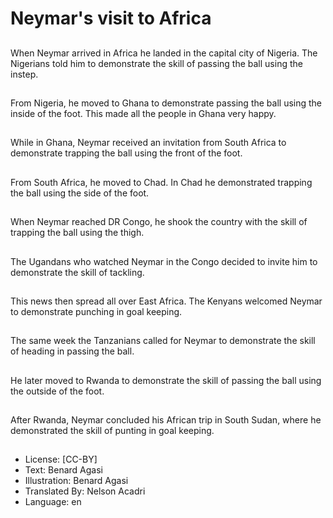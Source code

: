 # Neymar's visit to Africa

##
When Neymar arrived
in Africa he landed in
the capital city of
Nigeria. The Nigerians
told him to demonstrate
the skill of passing the
ball using the instep.

##
From Nigeria, he moved
to Ghana to
demonstrate passing
the ball using the inside
of the foot. This made
all the people in Ghana
very happy.

##
While in Ghana,
Neymar received an
invitation from South
Africa to demonstrate
trapping the ball using
the front of the foot.

##
From South Africa, he
moved to Chad. In Chad
he demonstrated
trapping the ball using
the side of the foot.

##
When Neymar reached
DR Congo, he shook the
country with the skill of
trapping the ball using
the thigh.

##
The Ugandans who
watched Neymar in the
Congo decided to invite
him to demonstrate the
skill of tackling.

##
This news then spread
all over East Africa. The
Kenyans welcomed
Neymar to demonstrate
punching in goal
keeping.

##
The same week the
Tanzanians called for
Neymar to demonstrate
the skill of heading in
passing the ball.

##
He later moved to
Rwanda to demonstrate
the skill of passing the
ball using the outside of
the foot.

##
After Rwanda, Neymar
concluded his African
trip in South Sudan,
where he demonstrated
the skill of punting in
goal keeping.

##
* License: [CC-BY]
* Text: Benard Agasi
* Illustration: Benard Agasi
* Translated By: Nelson Acadri
* Language: en
